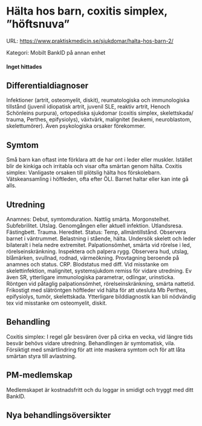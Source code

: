 # Hälta hos barn, coxitis simplex, ”höftsnuva”

URL: https://www.praktiskmedicin.se/sjukdomar/halta-hos-barn-2/



Kategori: Mobilt BankID på annan enhet

#### Inget hittades

## Differentialdiagnoser

Infektioner (artrit, osteomyelit, diskit), reumatologiska och immunologiska tillstånd (juvenil idiopatisk artrit, juvenil SLE, reaktiv artrit, Henoch Schönleins purpura), ortopediska sjukdomar (coxitis simplex, skelettskada/ trauma, Perthes, epifysiolys), växtvärk, malignitet (leukemi, neuroblastom, skelettumörer). Även psykologiska orsaker förekommer.

## Symtom

Små barn kan oftast inte förklara att de har ont i leder eller muskler. Istället blir de kinkiga och irritabla och visar ofta smärtan genom hälta.
Coxitis simplex: Vanligaste orsaken till plötslig hälta hos förskolebarn. Vätskeansamling i höftleden, ofta efter ÖLI. Barnet haltar eller kan inte gå alls.

## Utredning

Anamnes: Debut, symtomduration. Nattlig smärta. Morgonstelhet. Subfebrilitet. Utslag. Genomgången eller aktuell infektion. Utlandsresa. Fästingbett. Trauma. Hereditet.
Status: Temp, allmäntillstånd. Observera barnet i väntrummet. Belastning i stående, hälta. Undersök skelett och leder bilateralt i hela nedre extremitet. Palpationsömhet, smärta vid rörelse i led, rörelseinskränkning. Inspektera och palpera rygg. Observera hud, utslag, blåmärken, svullnad, rodnad, värmeökning.
Provtagning beroende på anamnes och status. CRP. Blodstatus med diff. Vid misstanke om skelettinfektion, malignitet, systemsjukdom remiss för vidare utredning. Ev även SR, ytterligare immunologiska parametrar, odlingar, urinsticka. Röntgen vid påtaglig palpationsömhet, rörelseinskränkning, smärta nattetid. Frikostigt med slätröntgen höftleder vid hälta för att utesluta Mb Perthes, epifysiolys, tumör, skelettskada. Ytterligare bilddiagnostik kan bli nödvändig tex vid misstanke om osteomyelit, diskit.

## Behandling

Coxitis simplex: I regel går besvären över på cirka en vecka, vid längre tids besvär behövs vidare utredning. Behandlingen är symtomatisk, vila. Försiktigt med smärtlindring för att inte maskera symtom och för att låta smärtan styra till avlastning.

## PM-medlemskap

Medlemskapet är kostnadsfritt och du loggar in smidigt och tryggt med ditt BankID.

## Nya behandlingsöversikter

